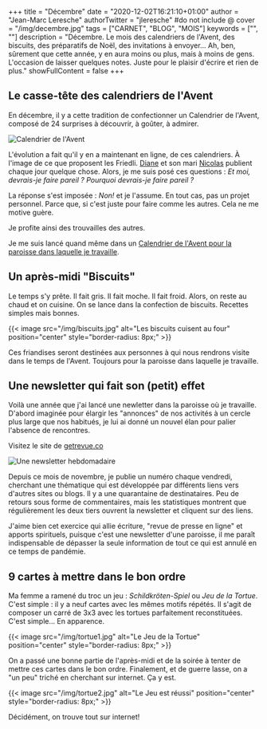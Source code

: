 +++
title = "Décembre"
date = "2020-12-02T16:21:10+01:00"
author = "Jean-Marc Leresche"
authorTwitter = "jleresche" #do not include @
cover = "/img/decembre.jpg"
tags = ["CARNET", "BLOG", "MOIS"]
keywords = ["", ""]
description = "Décembre. Le mois des calendriers de l'Avent, des biscuits, des préparatifs de Noël, des invitations à envoyer… Ah, ben, sûrement que cette année, y en aura moins ou plus, mais à moins de gens. L'occasion de laisser quelques notes. Juste pour le plaisir d'écrire et rien de plus."
showFullContent = false
+++
## Le casse-tête des calendriers de l'Avent

En décembre, il y a cette tradition de confectionner un Calendrier de l'Avent, composé de 24 surprises à découvrir, à goûter, à admirer. 

![Calendrier de l'Avent](https://cdn.pixabay.com/photo/2017/10/29/18/15/advent-calendar-2900406__340.jpg)

L'évolution a fait qu'il y en a maintenant en ligne, de ces calendriers. À l'image de ce que proposent les Friedli. [Diane](https://dianefriedli.ch/avent-2020/) et son mari [Nicolas](https://theologique.ch/calendrier-avent-2020/) publient chaque jour quelque chose.
Alors, je me suis posé ces questions : *Et moi, devrais-je faire pareil ? Pourquoi devrais-je faire pareil ?*

La réponse s'est imposée : *Non!* et je l'assume. En tout cas, pas un projet personnel. Parce que, si c'est juste pour faire comme les autres. Cela ne me motive guère.

Je profite ainsi des trouvailles des autres.

Je me suis lancé quand même dans un [Calendrier de l'Avent pour la paroisse dans laquelle je travaille](https://paref2520.ch/2020/12/01/porte-a-porte/).

## Un après-midi "Biscuits"

Le temps s'y prête. Il fait gris. Il fait moche. Il fait froid. Alors, on reste au chaud et on cuisine. On se lance dans la confection de biscuits. Recettes simples mais bonnes. 

{{< image src="/img/biscuits.jpg" alt="Les biscuits cuisent au four" position="center" style="border-radius: 8px;" >}}

Ces friandises seront destinées aux personnes à qui nous rendrons visite dans le temps de l'Avent. Toujours pour la paroisse dans laquelle je travaille.

## Une newsletter qui fait son (petit) effet

Voilà une année que j'ai lancé une newletter dans la paroisse où je travaille. D'abord imaginée pour élargir les "annonces" de nos activités à un cercle plus large que nos habitués, je lui ai donné un nouvel élan pour palier l'absence de rencontres.

Visitez le site de [getrevue.co](https://www.getrevue.co/profile/jleresche)

![Une newsletter hebdomadaire](https://cdn.pixabay.com/photo/2015/10/05/18/10/newspaper-973048__340.jpg)

Depuis ce mois de novembre, je publie un numéro chaque vendredi, cherchant une thématique qui est développée par différents liens vers d'autres sites ou blogs. Il y a une quarantaine de destinataires. Peu de retours sous forme de commentaires, mais les statistiques montrent que régulièrement les deux tiers ouvrent la newsletter et cliquent sur des liens.

J'aime bien cet exercice qui allie écriture, "revue de presse en ligne" et apports spirituels, puisque c'est une newsletter d'une paroisse, il me paraît indispensable de dépasser la seule information de tout ce qui est annulé en ce temps de pandémie.

## 9 cartes à mettre dans le bon ordre

Ma femme a ramené du troc un jeu : *Schildkröten-Spiel* ou *Jeu de la Tortue*. C'est simple : il y a neuf cartes avec les mêmes motifs répétés. Il s'agit de composer un carré de 3x3 avec les tortues parfaitement reconstituées. C'est simple… En apparence.

{{< image src="/img/tortue1.jpg" alt="Le Jeu de la Tortue" position="center" style="border-radius: 8px;" >}}

On a passé une bonne partie de l'après-midi et de la soirée à tenter de mettre ces cartes dans le bon ordre. Finalement, et de guerre lasse, on a "un peu" triché en cherchant sur internet. Ça y est.

{{< image src="/img/tortue2.jpg" alt="Le Jeu est réussi" position="center" style="border-radius: 8px;" >}}

Décidément, on trouve tout sur internet!